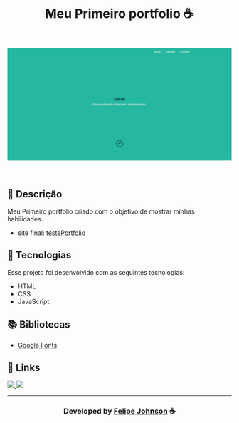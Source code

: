 <h1 align="center">
  Meu Primeiro portfolio ☕
</h1>

<br>

![Resultado final do projeto](/img.png)

<br>
  
## 📝 Descrição 

Meu Primeiro portfolio criado com o objetivo de mostrar minhas habilidades.

- site final: [testePortfolio]()

## 🚀 Tecnologias

Esse projeto foi desenvolvido com as seguintes tecnologias:

- HTML
- CSS
- JavaScript

## 📚 Bibliotecas

- [Google Fonts](https://fonts.google.com/)

## 🔗 Links

<p align="left">
 
 <a href="https://www.instagram.com/felipee.johnson/" alt="Instagram">
  <img src="https://img.shields.io/badge/-Instagram-0A66C2?style=for-the-badge&logo=Instagram&logoColor=FFFFFF&link=https://www.instagram.com/felipee_johnsonn/"/> 
 </a>

<a href="https://felipejohnsonn.web.app/" alt="Portfolio">
  <img src="https://img.shields.io/badge/my_portfolio-000?style=for-the-badge&logo=ko-fi&logoColor=white&link=https://felipejohnsonn.web.app/"/>
 </a>

 </p>


-----

  <h3 align="center"> Developed by <a href="https://github.com/felipejohnson/">Felipe Johnson</a> ☕</h3>
